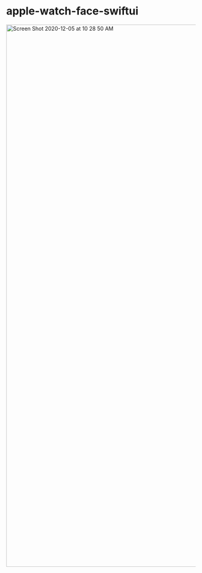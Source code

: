 # apple-watch-face-swiftui

<img width="1440" alt="Screen Shot 2020-12-05 at 10 28 50 AM" src="https://user-images.githubusercontent.com/110813/101247047-f07b7c00-36e4-11eb-80a5-7d468721247f.png">

